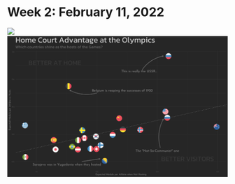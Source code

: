 # Week 2: February 11, 2022

![](https://raw.githubusercontent.com/andrewargeros/CDS-5950-EDA/main/Week%202%20-%20Olympics%20and%20Paralympics/medal_table.gif)
![](https://raw.githubusercontent.com/andrewargeros/CDS-5950-EDA/main/Week%202%20-%20Olympics%20and%20Paralympics/home_advantage.png)
